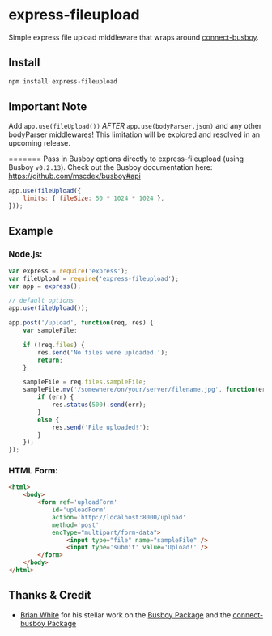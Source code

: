 # express-fileupload
Simple express file upload middleware that wraps around [connect-busboy](https://github.com/mscdex/connect-busboy).

## Install
```bash
npm install express-fileupload
```

## Important Note
Add `app.use(fileUpload())` *AFTER* `app.use(bodyParser.json)` and any other bodyParser middlewares! This limitation will be explored and resolved in an upcoming release.

=======
Pass in Busboy options directly to express-fileupload (using Busboy `v0.2.13`). Check out the Busboy documentation here: https://github.com/mscdex/busboy#api

```javascript
app.use(fileUpload({
	limits: { fileSize: 50 * 1024 * 1024 },
}));
```

## Example

### Node.js:

```javascript
var express = require('express');
var fileUpload = require('express-fileupload');
var app = express();

// default options
app.use(fileUpload());

app.post('/upload', function(req, res) {
	var sampleFile;

	if (!req.files) {
		res.send('No files were uploaded.');
		return;
	}

	sampleFile = req.files.sampleFile;
	sampleFile.mv('/somewhere/on/your/server/filename.jpg', function(err) {
		if (err) {
			res.status(500).send(err);
		}
		else {
			res.send('File uploaded!');
		}
	});
});
```

### HTML Form:
```html
<html>
	<body>
		<form ref='uploadForm' 
			id='uploadForm' 
			action='http://localhost:8000/upload' 
			method='post' 
			encType="multipart/form-data">
				<input type="file" name="sampleFile" />
				<input type='submit' value='Upload!' />
		</form>		
	</body>
</html>
```

## Thanks & Credit

* [Brian White](https://github.com/mscdex) for his stellar work on the [Busboy Package](https://github.com/mscdex/busboy) and the [connect-busboy Package](https://github.com/mscdex/connect-busboy)
